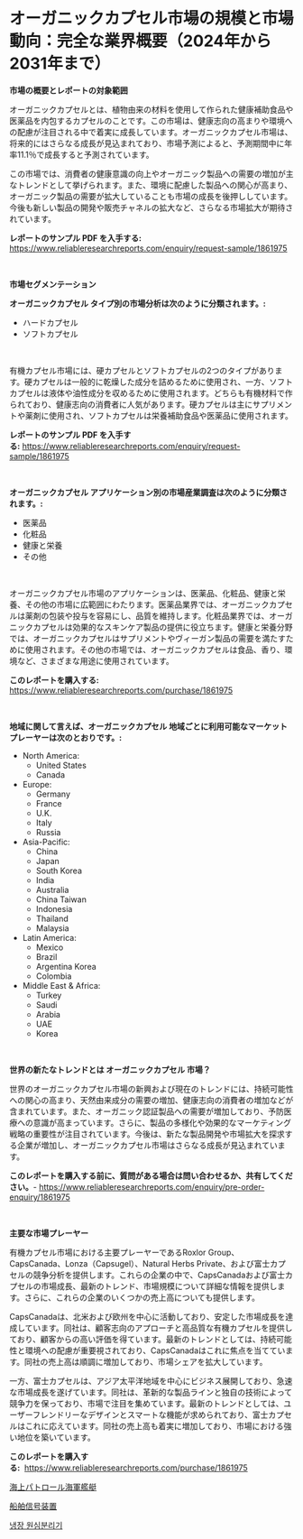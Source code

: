 <p><h1>オーガニックカプセル市場の規模と市場動向：完全な業界概要（2024年から2031年まで）</h1></p><p><strong>市場の概要とレポートの対象範囲</strong></p>
<p><p>オーガニックカプセルとは、植物由来の材料を使用して作られた健康補助食品や医薬品を内包するカプセルのことです。この市場は、健康志向の高まりや環境への配慮が注目される中で着実に成長しています。オーガニックカプセル市場は、将来的にはさらなる成長が見込まれており、市場予測によると、予測期間中に年率11.1％で成長すると予測されています。</p><p>この市場では、消費者の健康意識の向上やオーガニック製品への需要の増加が主なトレンドとして挙げられます。また、環境に配慮した製品への関心が高まり、オーガニック製品の需要が拡大していることも市場の成長を後押ししています。今後も新しい製品の開発や販売チャネルの拡大など、さらなる市場拡大が期待されています。</p></p>
<p><strong>レポートのサンプル PDF を入手する:</strong> <a href="https://www.reliableresearchreports.com/enquiry/request-sample/1861975">https://www.reliableresearchreports.com/enquiry/request-sample/1861975</a></p>
<p>&nbsp;</p>
<p><strong>市場セグメンテーション</strong></p>
<p><strong>オーガニックカプセル タイプ別の市場分析は次のように分類されます。:</strong></p>
<p><ul><li>ハードカプセル</li><li>ソフトカプセル</li></ul></p>
<p>&nbsp;</p>
<p><p>有機カプセル市場には、硬カプセルとソフトカプセルの2つのタイプがあります。硬カプセルは一般的に乾燥した成分を詰めるために使用され、一方、ソフトカプセルは液体や油性成分を収めるために使用されます。どちらも有機材料で作られており、健康志向の消費者に人気があります。硬カプセルは主にサプリメントや薬剤に使用され、ソフトカプセルは栄養補助食品や医薬品に使用されます。</p></p>
<p><strong>レポートのサンプル PDF を入手する:</strong>&nbsp;<a href="https://www.reliableresearchreports.com/enquiry/request-sample/1861975">https://www.reliableresearchreports.com/enquiry/request-sample/1861975</a></p>
<p>&nbsp;</p>
<p><strong> オーガニックカプセル アプリケーション別の市場産業調査は次のように分類されます。:</strong></p>
<p><ul><li>医薬品</li><li>化粧品</li><li>健康と栄養</li><li>その他</li></ul></p>
<p>&nbsp;</p>
<p><p>オーガニックカプセル市場のアプリケーションは、医薬品、化粧品、健康と栄養、その他の市場に広範囲にわたります。医薬品業界では、オーガニックカプセルは薬剤の包装や投与を容易にし、品質を維持します。化粧品業界では、オーガニックカプセルは効果的なスキンケア製品の提供に役立ちます。健康と栄養分野では、オーガニックカプセルはサプリメントやヴィーガン製品の需要を満たすために使用されます。その他の市場では、オーガニックカプセルは食品、香り、環境など、さまざまな用途に使用されています。</p></p>
<p><strong>このレポートを購入する:</strong>&nbsp; <a href="https://www.reliableresearchreports.com/purchase/1861975">https://www.reliableresearchreports.com/purchase/1861975</a></p>
<p>&nbsp;</p>
<p><strong>地域に関して言えば、オーガニックカプセル 地域ごとに利用可能なマーケットプレーヤーは次のとおりです。:</strong></p>
<p><ul>
    <li>
        North America:
        <ul>
            <li>United States</li>
            <li>Canada</li>
        </ul>
    </li>
    <li>
        Europe:
        <ul>
            <li>Germany</li>
            <li>France</li>
            <li>U.K.</li>
            <li>Italy</li>
            <li>Russia</li>
        </ul>
    </li>
    <li>
        Asia-Pacific:
        <ul>
            <li>China</li>
            <li>Japan</li>
            <li>South Korea</li>
            <li>India</li>
            <li>Australia</li>
            <li>China Taiwan</li>
            <li>Indonesia</li>
            <li>Thailand</li>
            <li>Malaysia</li>
        </ul>
    </li>
    <li>
        Latin America:
        <ul>
            <li>Mexico</li>
            <li>Brazil</li>
            <li>Argentina Korea</li>
            <li>Colombia</li>
        </ul>
    </li>
    <li>
        Middle East & Africa:
        <ul>
            <li>Turkey</li>
            <li>Saudi</li>
            <li>Arabia</li>
            <li>UAE</li>
            <li>Korea</li>
        </ul>
    </li>
    </ul></p>
<p>&nbsp;</p>
<p><strong>世界の新たなトレンドとは オーガニックカプセル 市場？</strong></p>
<p><p>世界のオーガニックカプセル市場の新興および現在のトレンドには、持続可能性への関心の高まり、天然由来成分の需要の増加、健康志向の消費者の増加などが含まれています。また、オーガニック認証製品への需要が増加しており、予防医療への意識が高まっています。さらに、製品の多様化や効果的なマーケティング戦略の重要性が注目されています。今後は、新たな製品開発や市場拡大を探求する企業が増加し、オーガニックカプセル市場はさらなる成長が見込まれています。</p></p>
<p><strong>このレポートを購入する前に、質問がある場合は問い合わせるか、共有してください。</strong>- <a href="https://www.reliableresearchreports.com/enquiry/pre-order-enquiry/1861975">https://www.reliableresearchreports.com/enquiry/pre-order-enquiry/1861975</a></p>
<p>&nbsp;</p>
<p><strong>主要な市場プレーヤー</strong></p>
<p><p>有機カプセル市場における主要プレーヤーであるRoxlor Group、CapsCanada、Lonza（Capsugel）、Natural Herbs Private、および富士カプセルの競争分析を提供します。これらの企業の中で、CapsCanadaおよび富士カプセルの市場成長、最新のトレンド、市場規模について詳細な情報を提供します。さらに、これらの企業のいくつかの売上高についても提供します。</p><p>CapsCanadaは、北米および欧州を中心に活動しており、安定した市場成長を達成しています。同社は、顧客志向のアプローチと高品質な有機カプセルを提供しており、顧客からの高い評価を得ています。最新のトレンドとしては、持続可能性と環境への配慮が重要視されており、CapsCanadaはこれに焦点を当てています。同社の売上高は順調に増加しており、市場シェアを拡大しています。</p><p>一方、富士カプセルは、アジア太平洋地域を中心にビジネス展開しており、急速な市場成長を遂げています。同社は、革新的な製品ラインと独自の技術によって競争力を保っており、市場で注目を集めています。最新のトレンドとしては、ユーザーフレンドリーなデザインとスマートな機能が求められており、富士カプセルはこれに応えています。同社の売上高も着実に増加しており、市場における強い地位を築いています。</p></p>
<p><strong>このレポートを購入する:</strong>&nbsp;&nbsp;<a href="https://www.reliableresearchreports.com/purchase/1861975">https://www.reliableresearchreports.com/purchase/1861975</a></p>
<p><p><a href="https://medium.com/@lewis15david/%E6%B5%B7%E4%B8%8A%E5%93%A8%E6%88%92%E6%B5%B7%E8%BB%8D%E8%89%A6%E8%88%B9%E5%B8%82%E5%A0%B4%E3%83%AC%E3%83%9D%E3%83%BC%E3%83%88%E3%81%AF-%E3%81%93%E3%81%AE%E5%B8%82%E5%A0%B4%E3%81%AE%E6%9C%80%E6%96%B0%E3%81%AE%E3%83%88%E3%83%AC%E3%83%B3%E3%83%89%E3%81%A8%E6%88%90%E9%95%B7%E6%A9%9F%E4%BC%9A%E3%82%92%E6%98%8E%E3%82%89%E3%81%8B%E3%81%AB%E3%81%97%E3%81%BE%E3%81%99-36d82e983b9a">海上パトロール海軍艦艇</a></p><p><a href="https://medium.com/@wadeavis5656202/%E6%B5%B7%E4%B8%8A%E4%BF%A1%E5%8F%B7%E8%A3%85%E7%BD%AE%E5%B8%82%E5%A0%B4-%E5%B8%82%E5%A0%B4%E3%82%B7%E3%82%A7%E3%82%A2-%E5%B8%82%E5%A0%B4%E5%8B%95%E5%90%91-%E3%81%8A%E3%82%88%E3%81%B3%E5%B0%86%E6%9D%A5%E3%81%AE%E6%88%90%E9%95%B7%E3%81%AE%E8%AA%BF%E6%9F%BB-da6870b51196">船舶信号装置</a></p><p><a href="https://medium.com/@pyscho67867/%EB%83%89%EC%9E%A5-%EC%9B%90%EC%8B%AC-%EB%B6%84%EB%A6%AC%EA%B8%B0-%EC%8B%9C%EC%9E%A5-%EC%A0%90%EC%9C%A0%EC%9C%A8-%EC%A7%84%ED%99%94-%EB%B0%8F-%EC%8B%9C%EC%9E%A5-%EC%84%B1%EC%9E%A5-%EC%B6%94%EC%84%B8-2024-2031-bb5b25b7d84a">냉장 원심분리기</a></p></p>